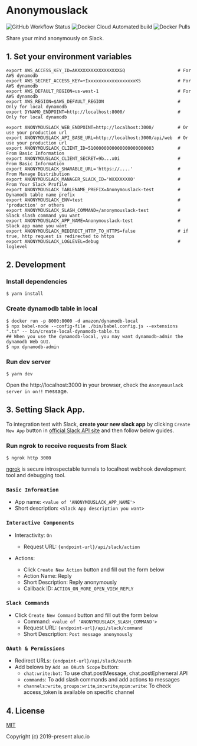 # Anonymouslack

![GitHub Workflow Status](https://img.shields.io/github/workflow/status/aluc-io/anonymouslack/tsc-build)
![Docker Cloud Automated build](https://img.shields.io/docker/cloud/automated/alucio/anonymouslack)
![Docker Pulls](https://img.shields.io/docker/pulls/alucio/anonymouslack)

Share your mind anonymously on Slack.

## 1. Set your environment variables

```
export AWS_ACCESS_KEY_ID=AKXXXXXXXXXXXXXXXXGQ                    # For AWS dynamodb
export AWS_SECRET_ACCESS_KEY=+IxxxxxxxxxxxxxxxxxxK5              # For AWS dynamodb
export AWS_DEFAULT_REGION=us-west-1                              # For AWS dynamodb
export AWS_REGION=$AWS_DEFAULT_REGION                            # Only for local dynamodb
export DYNAMO_ENDPOINT=http://localhost:8000/                    # Only for local dynamodb

export ANONYMOUSLACK_WEB_ENDPOINT=http://localhost:3000/         # Or use your production url
export ANONYMOUSLACK_API_BASE_URL=http://localhost:3000/api/web  # Or use your production url
export ANONYMOUSLACK_CLIENT_ID=5100000000000000000000003         # From Basic Information
export ANONYMOUSLACK_CLIENT_SECRET=9b...x0i                      # From Basic Information
export ANONYMOUSLACK_SHARABLE_URL='https://....'                 # From Manage Distribution
export ANONYMOUSLACK_MANAGER_SLACK_ID='WXXXXXXX0'                # From Your Slack Profile
export ANONYMOUSLACK_TABLENAME_PREFIX=Anonymouslack-test         # Dynamodb table name prefix
export ANONYMOUSLACK_ENV=test                                    # 'production' or others
export ANONYMOUSLACK_SLASH_COMMAND=/anonymouslack-test           # Slack slash command you want
export ANONYMOUSLACK_APP_NAME=Anonymouslack-test                 # Slack app name you want
export ANONYMOUSLACK_REDIRECT_HTTP_TO_HTTPS=false                # if true, http request is redirected to https
export ANONYMOUSLACK_LOGLEVEL=debug                              # loglevel
```

## 2. Development

### Install dependencies

```shell
$ yarn install
```

### Create dynamodb table in local

```shell
$ docker run -p 8000:8000 -d amazon/dynamodb-local
$ npx babel-node --config-file ./bin/babel.config.js --extensions ".ts" -- bin/create-local-dynamodb-table.ts
## When you use the dynamodb-local, you may want dynamodb-admin the dynamodb Web GUI.
$ npx dynamodb-admin
```

### Run dev server

```shell
$ yarn dev
```

Open the http://localhost:3000 in your browser,
check the `Anonymouslack server in on!!` message.

## 3. Setting Slack App.
To integration test with Slack, **create your new slack app**
by clicking `Create New App` button in [official Slack API site](https://api.slack.com/apps)
and then follow below guides.

### Run ngrok to receive requests from Slack

```shell
$ ngrok http 3000
```

[ngrok](https://ngrok.com/) is secure introspectable tunnels to localhost webhook
development tool and debugging tool.

### `Basic Information`
- App name: `<value of 'ANONYMOUSLACK_APP_NAME'>`
- Short description: `<Slack App description you want>`

### `Interactive Components`

- Interactivity: `On`
    - Request URL: `{endpoint-url}/api/slack/action`

- Actions:
    - Click `Create New Action` button and fill out the form below
    - Action Name: Reply
    - Short Description: Reply anonymously
    - Callback ID: `ACTION_ON_MORE_OPEN_VIEW_REPLY`

### `Slack Commands`
- Click `Create New Command` button and fill out the form below
    - Command: `<value of 'ANONYMOUSLACK_SLASH_COMMAND'>`
    - Request URL: `{endpoint-url}/api/slack/command`
    - Short Description: `Post message anonymously`

### `OAuth & Permissions`
- Redirect URLs: `{endpoint-url}/api/slack/oauth`
- Add belows by `Add an OAuth Scope` button:
    - `chat:write:bot`: To use chat.postMessage, chat.postEphemeral API
    - `commands`: To add slash commands and add actions to messages
    - `channels:write`, `groups:write`,`im:write`,`mpim:write`: To check access_token is available on specific channel

## 4. License

[MIT](http://opensource.org/licenses/MIT)

Copyright (c) 2019-present aluc.io
